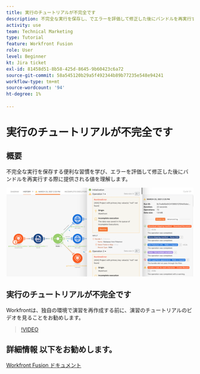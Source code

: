 ```yaml
---
title: 実行のチュートリアルが不完全です
description: 不完全な実行を保存し、でエラーを評価して修正した後にバンドルを再実行する方法を説明します。 [!DNL Adobe Workfront Fusion].
activity: use
team: Technical Marketing
type: Tutorial
feature: Workfront Fusion
role: User
level: Beginner
kt: Jira ticket
exl-id: 81458d51-8b58-425d-8645-9b60423c6a72
source-git-commit: 58a545120b29a5f492344b89b77235e548e94241
workflow-type: tm+mt
source-wordcount: '94'
ht-degree: 1%

---
```


# 実行のチュートリアルが不完全です

## 概要

不完全な実行を保存する便利な習慣を学び、エラーを評価して修正した後にバンドルを再実行する際に提供される値を理解します。

![エラー処理を含むシナリオの画像](assets/troubleshooting-and-error-handling-8.png)

## 実行のチュートリアルが不完全です

Workfrontは、独自の環境で演習を再作成する前に、演習のチュートリアルのビデオを見ることをお勧めします。

>[!VIDEO](https://video.tv.adobe.com/v/335308/?quality=12)

## 詳細情報 以下をお勧めします。

[Workfront Fusion ドキュメント](https://experienceleague.adobe.com/docs/workfront/using/adobe-workfront-fusion/workfront-fusion-2.html?lang=en)
